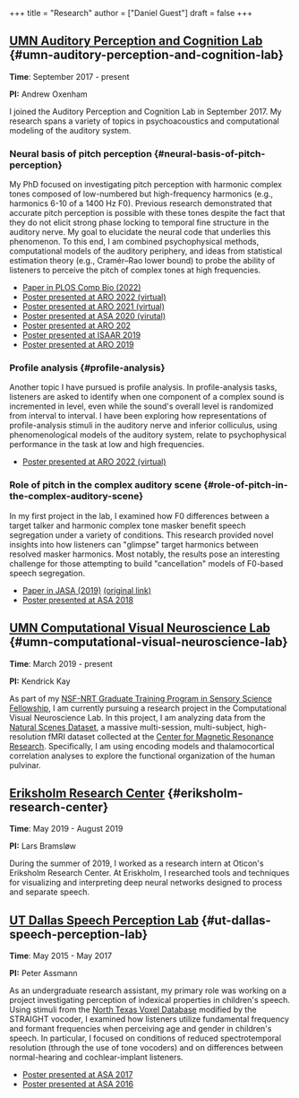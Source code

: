 +++
title = "Research"
author = ["Daniel Guest"]
draft = false
+++

## [UMN Auditory Perception and Cognition Lab](http://apc.psych.umn.edu/) {#umn-auditory-perception-and-cognition-lab}

****Time****: September 2017 - present

****PI:**** Andrew Oxenham

I joined the Auditory Perception and Cognition Lab in September 2017.
My research spans a variety of topics in psychoacoustics and computational modeling of the auditory system.


### Neural basis of pitch perception {#neural-basis-of-pitch-perception}

My PhD focused on investigating pitch perception with harmonic complex tones composed of low-numbered but high-frequency harmonics (e.g., harmonics 6-10 of a 1400 Hz F0).
Previous research demonstrated that accurate pitch perception is possible with these tones despite the fact that they do not elicit strong phase locking to temporal fine structure in the auditory nerve.
My goal to elucidate the neural code that underlies this phenomenon.
To this end, I am combined psychophysical methods, computational models of the auditory periphery, and ideas from statistical estimation theory (e.g., Cramér–Rao lower bound) to probe the ability of listeners to perceive the pitch of complex tones at high frequencies.

-   [Paper in PLOS Comp Bio (2022)](https://journals.plos.org/ploscompbiol/article?id=10.1371/journal.pcbi.1009889)
-   [Poster presented at ARO 2022 (virtual)](/download/GuestRajappaOxenham2022ARO.pdf)
-   [Poster presented at ARO 2021 (virtual)](/download/GuestOxenhamARO2021.pdf)
-   [Poster presented at ASA 2020 (virutal)](/download/GuestOxenhamASA2020.pdf)
-   [Poster presented at ARO 202](/download/GuestOxenhamARO2020.pdf)
-   [Poster presented at ISAAR 2019](/download/GuestOxenhamISAAR2019.pdf)
-   [Poster presented at ARO 2019](/download/GuestOxenhamARO2019.pdf)


### Profile analysis {#profile-analysis}

Another topic I have pursued is profile analysis.
In profile-analysis tasks, listeners are asked to identify when one component of a complex sound is incremented in level, even while the sound's overall level is randomized from interval to interval.
I have been exploring how representations of profile-analysis stimuli in the auditory nerve and inferior colliculus, using phenomenological models of the auditory system, relate to psychophysical performance in the task at low and high frequencies.

-   [Poster presented at ARO 2022 (virtual)](/download/GuestOxenhamARO2022.pdf)


### Role of pitch in the complex auditory scene {#role-of-pitch-in-the-complex-auditory-scene}

In my first project in the lab, I examined how F0 differences between a target talker and harmonic complex tone masker benefit speech segregation under a variety of conditions.
This research provided novel insights into how listeners can "glimpse" target harmonics between resolved masker harmonics.
Most notably, the results pose an interesting challenge for those attempting to build "cancellation" models of F0-based speech segregation.

-   [Paper in JASA (2019)](/download/GuestOxenham2019JASA.pdf) [(original link)](https://doi.org/10.1121/1.5102169)
-   [Poster presented at ASA 2018](/download/GuestOxenhamASAVictoria18.pdf)


## [UMN Computational Visual Neuroscience Lab](http://cvnlab.net/home.shtml) {#umn-computational-visual-neuroscience-lab}

****Time****: March 2019 - present

****PI:**** Kendrick Kay

As part of my [NSF-NRT Graduate Training Program in Sensory Science Fellowship](http://catss.umn.edu/opportunities.htm), I am currently pursuing a research project in the Computational Visual Neuroscience Lab.
In this project, I am analyzing data from the [Natural Scenes Dataset](http://naturalscenesdataset.org/), a massive multi-session, multi-subject, high-resolution fMRI dataset collected at the [Center for Magnetic Resonance Research](https://www.cmrr.umn.edu/).
Specifically, I am using encoding models and thalamocortical correlation analyses to explore the functional organization of the human pulvinar.


## [Eriksholm Research Center](https://www.eriksholm.com/) {#eriksholm-research-center}

****Time****: May 2019 - August 2019

****PI:**** Lars Bramsløw

During the summer of 2019, I worked as a research intern at Oticon's Eriksholm Research Center.
At Eriskholm, I researched tools and techniques for visualizing and interpreting deep neural networks designed to process and separate speech.


## [UT Dallas Speech Perception Lab](https://www.utdallas.edu/~assmann) {#ut-dallas-speech-perception-lab}

****Time****: May 2015 - May 2017

****PI:**** Peter Assmann

As an undergraduate research assistant, my primary role was working on a project investigating perception of indexical properties in children's speech.
Using stimuli from the [North Texas Voxel Database](https://personal.utdallas.edu/~assmann/KIDVOW1/North_Texas_vowel_database.html) modified by the STRAIGHT vocoder, I examined how listeners utilize fundamental frequency and formant frequencies when perceiving age and gender in children's speech.
In particular, I focused on conditions of reduced spectrotemporal resolution (through the use of tone vocoders) and on differences between normal-hearing and cochlear-implant listeners.

-   [Poster presented at ASA 2017](/download/GuestetalASA17.pdf)
-   [Poster presented at ASA 2016](/download/GuestetalASA2016.pdf)
